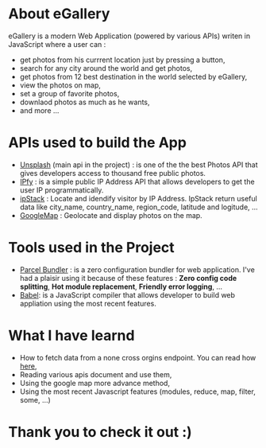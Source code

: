 # About eGallery

eGallery is a modern Web Application (powered by various APIs) writen in JavaScript where a user can :

- get photos from his currrent location just by pressing a button,
- search for any city around the world and get photos,
- get photos from 12 best destination in the world selected by eGallery,
- view the photos on map,
- set a group of favorite photos,
- downlaod photos as much as he wants,
- and more ...

# APIs used to build the App

- [Unsplash](https://www.unsplash.com/) (main api in the project) : is one of the the best Photos API that gives developers access to thousand free public photos.
- [IPfy](https://www.ipify.org/) : is a simple public IP Address API that allows developers to get the user IP programmatically.
- [ipStack](https://ipstack.com/) : Locate and idendify visitor by IP Address. IpStack return useful data like city_name, country_name, region_code, latitude and logitude, ...
- [GoogleMap](https://developers.google.com/maps/documentation/javascript/adding-a-google-map) : Geolocate and display photos on the map.

# Tools used in the Project

- [Parcel Bundler](https://en.parceljs.org/) : is a zero configuration bundler for web application. I've had a plaisir using it because of these features : **Zero config code splitting**, **Hot module replacement**, **Friendly error logging**, ...
- [Babel](https://babeljs.io/): is a JavaScript compiler that allows developer to build web appliation using the most recent features.

# What I have learnd

- How to fetch data from a none cross orgins endpoint. You can read how [here](https://cors-anywhere.herokuapp.com/),
- Reading various apis document and use them,
- Using the google map more advance method,
- Using the most recent Javascript features (modules, reduce, map, filter, some, ...)

# Thank you to check it out :)
